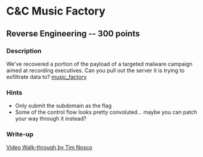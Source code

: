 # C&C Music Factory

## Reverse Engineering -- 300 points

### Description

We've recovered a portion of the payload of a targeted malware campaign aimed at recording executives. Can you pull out the server it is trying to exfiltrate data to? [music\_factory](./music\_factory)

### Hints

* Only submit the subdomain as the flag
* Some of the control flow looks pretty convoluted... maybe you can patch your way through it instead?


### Write-up

[Video Walk-through by Tim Nosco](https://www.youtube.com/watch?v=FyxkcxC701I&list=PL-nPhof8EyrGKytps3g582KNiJyIAOtBG&index=5)

